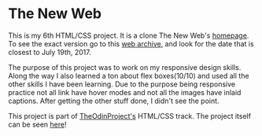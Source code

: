# The New Web
This is my 6th HTML/CSS project. It is a clone The New Web's [homepage](https://thenextweb.com/#.tnw_zzwBKA4c).
To see the exact version go to this [web archive](http://web.archive.org/), and look for the date that is closest to July 19th, 2017.

The purpose of this project was to work on my responsive design skills.
Along the way I also learned a ton about flex boxes(10/10) and used all the other skills I have been learning. Due to the purpose being responsive practice not all link have hover modes and not all the images have inlaid captions. After getting the other stuff done, I didn't see the point. 

This project is part of [TheOdinProject's](http://www.theodinproject.com) HTML/CSS track.
The project itself can be seen [here](https://www.theodinproject.com/courses/html5-and-css3/lessons/building-with-responsive-design)!
